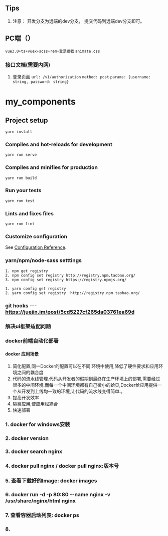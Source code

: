 
## Tips
1. 注意： 开发分支为远端的dev分支， 提交代码到远端dev分支即可。

## PC端（）
```vue3.0+ts+vuex+scss+rem+登录拦截```
```animate.css```

### 接口文档(需要内网)
1. 登录页面
```url: /v1/authorization```
```method: post```
```params: {username: string, password: string}```




# my_components

## Project setup
```
yarn install
```

### Compiles and hot-reloads for development
```
yarn run serve
```

### Compiles and minifies for production
```
yarn run build
```

### Run your tests
```
yarn run test
```

### Lints and fixes files
```
yarn run lint
```

### Customize configuration
See [Configuration Reference](https://cli.vuejs.org/config/).


### yarn/npm/node-sass setttings
```npm
1. npm get registry
2. npm config set registry http://registry.npm.taobao.org/
3. npm config set registry https://registry.npmjs.org/
```

```yarn
1. yarn config get registry
2. yarn config set registry  http://registry.npm.taobao.org/
```
### git hooks ---  https://juejin.im/post/5cd5227cf265da03761ea69d

### 解决ui框架适配问题


### docker前端自动化部署
#### docker 应用场景
1. 简化配置,同一Docker的配置可以在不同 环境中使用,降低了硬件要求和应用环境之间的耦合度
2. 代码的流水线管理.代码从开发者的假期到最终在生产环境上的部署,需要经过很多的中间环境.而每一个中间环境都有自己微小的蛤贝,Docker给应用提供一个从开发到上线均一致的环境,让代码的流水线变得简单.。
3. 提高开发效率 
4. 隔离应用,使应用松耦合 
5. 快速部署 

### 1. docker for windows安装
### 2. docker version
### 3. docker search nginx
### 4. docker pull nginx  /  docker pull nginx:版本号
### 5. 查看下载好的Image: docker images
### 6. docker run -d -p 80:80 --name nginx -v /usr/share/nginx/html nginx
### 7. 查看容器启动列表: docker ps
### 8.  
